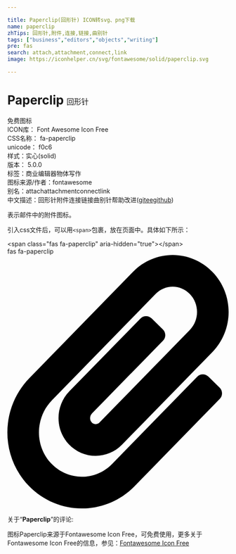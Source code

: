 ```yaml
---

title: Paperclip(回形针) ICON转svg、png下载
name: paperclip
zhTips: 回形针,附件,连接,链接,曲别针
tags: ["business","editors","objects","writing"]
pre: fas
search: attach,attachment,connect,link
image: https://iconhelper.cn/svg/fontawesome/solid/paperclip.svg

---
```


# Paperclip  <small style="font-size: 60%;font-weight: 100">回形针</small>


<div class="detail-page">
<p>
<span><span class="badge-success badge">免费图标</span> </span>
<br/>
<span>
ICON库：
<span class="badge-secondary badge">Font Awesome Icon Free</span> 
</span>
<br/>
<span>
CSS名称：
<span class="badge-secondary badge">fa-paperclip</span> 
</span>
<br/>
<span>
unicode：
<span class="badge-secondary badge">f0c6</span> 
<copy-btn content='f0c6' btn-title=""></copy-btn>
<copy-btn :content='String.fromCodePoint(parseInt("f0c6", 16))' btn-title="复制U"></copy-btn>
</span><br/><span>样式：<span class="badge-light badge">实心(solid)</span></span>
<br/>
<span>
版本：
<span class="badge-secondary badge">5.0.0</span> 
</span><br/><span>标签：<span class="badge-light badge"><router-link to="/tags/business.html">商业</router-link></span><span class="badge-light badge"><router-link to="/tags/editors.html">编辑器</router-link></span><span class="badge-light badge"><router-link to="/tags/objects.html">物体</router-link></span><span class="badge-light badge"><router-link to="/tags/writing.html">写作</router-link></span></span>
<br/>
<span>图标来源/作者：<span class="badge-light badge">fontawesome</span></span> 
<br/>
<span>别名：<span class="badge-light badge">attach</span><span class="badge-light badge">attachment</span><span class="badge-light badge">connect</span><span class="badge-light badge">link</span></span><br/><span class="zh-detail">中文描述：<span class="badge-primary badge">回形针</span><span class="badge-primary badge">附件</span><span class="badge-primary badge">连接</span><span class="badge-primary badge">链接</span><span class="badge-primary badge">曲别针</span><span class="help-link"><span>帮助改进</span>(<a href="https://gitee.com/liuwave/icon-helper/edit/master/json/fontawesome/solid/paperclip.json" target="_blank" rel="noopener noreferrer">gitee</a><a href="https://github.com/liuwave/icon-helper/edit/master/json/fontawesome/solid/paperclip.json" target="_blank" rel="noopener noreferrer">github</a></span>)</span><br/>
</p>
</div><div class="description description alert alert-light">表示邮件中的附件图标。</div>
<div class="alert alert-dark">
  <i class="fas fa-paperclip fa-xs"></i>
  <i class="fas fa-paperclip fa-sm"></i>
  <i class="fas fa-paperclip fa-lg"></i>
  <i class="fas fa-paperclip fa-2x"></i>
  <i class="fas fa-paperclip fa-3x"></i>
  <i class="fas fa-paperclip fa-5x"></i>
  <i class="fas fa-paperclip fa-7x"></i>
</div>
<div>
  <p>引入css文件后，可以用<code>&lt;span&gt;</code>包裹，放在页面中。具体如下所示：    
  </p>
  <div class="alert alert-primary" style="font-size: 14px">
    &lt;span class="fas fa-paperclip" aria-hidden="true"&gt;&lt;/span&gt;
    <copy-btn content='<span class="fas fa-paperclip" aria-hidden="true"></span>'></copy-btn>
  </div>
  <div class="alert alert-secondary">
    <i class="fas fa-paperclip"
    style="font-size: 24px"
    aria-hidden="true"></i> fas fa-paperclip
    <copy-btn content="fas fa-paperclip" btn-title="复制图标名称"></copy-btn>
  </div>
</div>
<div id="svg" class="svg-wrap">
<svg xmlns="http://www.w3.org/2000/svg" viewBox="0 0 448 512"><path d="M43.246 466.142c-58.43-60.289-57.341-157.511 1.386-217.581L254.392 34c44.316-45.332 116.351-45.336 160.671 0 43.89 44.894 43.943 117.329 0 162.276L232.214 383.128c-29.855 30.537-78.633 30.111-107.982-.998-28.275-29.97-27.368-77.473 1.452-106.953l143.743-146.835c6.182-6.314 16.312-6.422 22.626-.241l22.861 22.379c6.315 6.182 6.422 16.312.241 22.626L171.427 319.927c-4.932 5.045-5.236 13.428-.648 18.292 4.372 4.634 11.245 4.711 15.688.165l182.849-186.851c19.613-20.062 19.613-52.725-.011-72.798-19.189-19.627-49.957-19.637-69.154 0L90.39 293.295c-34.763 35.56-35.299 93.12-1.191 128.313 34.01 35.093 88.985 35.137 123.058.286l172.06-175.999c6.177-6.319 16.307-6.433 22.626-.256l22.877 22.364c6.319 6.177 6.434 16.307.256 22.626l-172.06 175.998c-59.576 60.938-155.943 60.216-214.77-.485z"/></svg>
</div>
<detail full-name='fa-paperclip'></detail>
<div class="icon-detail__container">
<p>关于“<b>Paperclip</b>”的评论:</p>
</div>
<Vssue title="关于“Paperclip”的评论" />    
<div><p>图标Paperclip来源于Fontawesome Icon Free，可免费使用，更多关于  Fontawesome Icon Free的信息，参见：<a target="_blank" href="https://iconhelper.cn/fontawesome.html">Fontawesome Icon Free</a>
</p></div>
